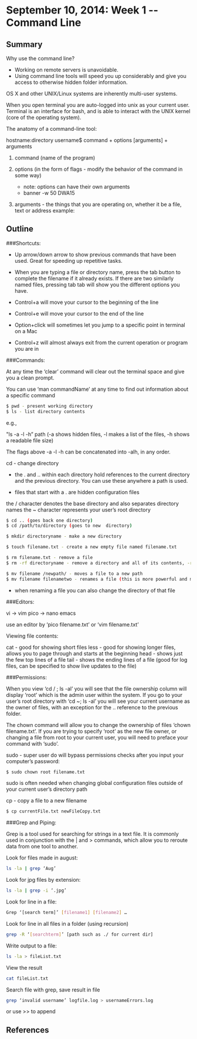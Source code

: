 # September 10, 2014: Week 1 -- Command Line

## Summary
Why use the command line?

- Working on remote servers is unavoidable.
- Using command line tools will speed you up considerably and give you access to otherwise hidden folder information.

OS X and other UNIX/Linux systems are inherently multi-user systems.

When you open terminal you are auto-logged into unix as your current user. Terminal is an interface for bash, and is able to interact with the UNIX kernel (core of the operating system).

The anatomy of a command-line tool:

hostname:directory username$  command + options [arguments] + arguments

1) command (name of the program) 

2) options (in the form of flags - modify the behavior of the command in some way)
    - note: options can have their own arguments
    - banner -w 50 DWA15

3) arguments - the things that you are operating on, whether it be a file, text or address
example: 

## Outline
###Shortcuts:

- Up arrow/down arrow to show previous commands that have been used. Great for speeding up repetitive tasks.

- When you are typing a file or directory name, press the tab button to complete the filename if it already exists. If there are two similarly named files, pressing tab tab will show you the different options you have.

- Control+a will move your cursor to the beginning of the line
- Control+e will move your cursor to the end of the line
- Option+click will sometimes let you jump to a specific point in terminal on a Mac
- Control+z will almost always exit from the current operation or program you are in

###Commands:

At any time the ‘clear’ command will clear out the terminal space and give you a clean prompt.

You can use ‘man commandName’ at any time to find out information about a specific command

```bash
$ pwd - present working directory
$ ls - list directory contents
```

e.g.,

"ls -a -l -h” path  (-a shows hidden files, -l makes a list of the files, -h shows a readable file size)

The flags above -a -l -h can be concatenated into -alh, in any order.

cd - change directory

- the . and .. within each directory hold references to the current directory and the previous directory. You can use these anywhere a path is used.

- files that start with a . are hidden configuration files

the / character denotes the base directory and also separates directory names
the ~ character represents your user’s root directory
```bash
$ cd .. (goes back one directory)
$ cd /path/to/directory (goes to new  directory)
```
```bash
$ mkdir directoryname - make a new directory
```
```bash
$ touch filename.txt - create a new empty file named filename.txt
```
```bash
$ rm filename.txt - remove a file
$ rm -rf directoryname - remove a directory and all of its contents, -r for recursive and -f for force
```
```bash
$ mv filename /newpath/ - moves a file to a new path
$ mv filename filenametwo - renames a file (this is more powerful and more consistent than rename)
```
- when renaming a file you can also change the directory of that file

###Editors:

vi -> vim
pico -> nano
emacs

use an editor by ‘pico filename.txt’ or ‘vim filename.txt’

Viewing file contents:

cat - good for showing short files
less - good for showing longer files, allows you to page through and starts at the beginning
head - shows just the few top lines of a file
tail - shows the ending lines of a file (good for log files, can be specified to show live updates to the file)

###Permissions:

When you view ‘cd / ; ls -al’ you will see that the file ownership column will display ‘root’ which is the admin user within the system. If you go to your user’s root directory with ‘cd ~; ls -al’ you will see your current username as the owner of files, with an exception for the .. reference to the previous folder. 

The chown command will allow you to change the ownership of files ‘chown filename.txt’. If you are trying to specify ‘root’ as the new file owner, or changing a file from root to your current user, you will need to preface your command with ‘sudo’.

sudo - super user do will bypass permissions checks after you input your computer’s password:
```bash
$ sudo chown root filename.txt 
```
sudo is often needed when changing global configuration files outside of your current user’s directory path

cp - copy a file to a new filename
```bash
$ cp currentFile.txt newFileCopy.txt
```
###Grep and Piping:

Grep is a tool used for searching for strings in a text file. It is commonly used in conjunction with the | and > commands, which allow you to reroute data from one tool to another.

Look for files made in august:
```bash
ls -la | grep ‘Aug’
```
Look for jpg files by extension:
```bash
ls -la | grep -i ‘.jpg’
```
Look for line in a file:
```bash
Grep ‘[search term]’ [filename1] [filename2] …
```
Look for line in all files in a folder (using recursion)
```bash
grep -R ‘[searchterm]’ [path such as ./ for current dir]
```
Write output to a file:
```bash
ls -la > fileList.txt
```
View the result
```bash
cat fileList.txt
```
Search file with grep, save result in file
```bash
grep ‘invalid username’ logfile.log > usernameErrors.log
```
or use >> to append


## References

